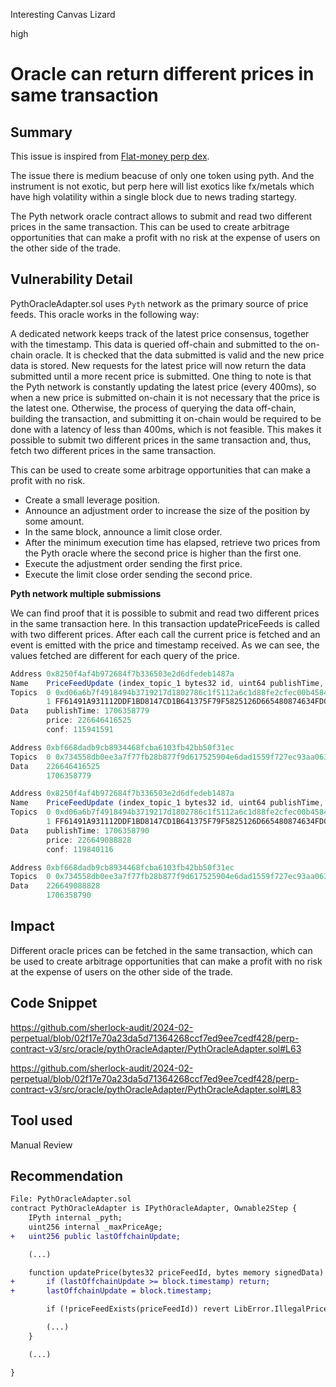 Interesting Canvas Lizard

high

# Oracle can return different prices in same transaction


## Summary
This issue is inspired from [Flat-money perp dex](https://github.com/sherlock-audit/2023-12-flatmoney-judging/issues/216).

The issue there is medium beacuse of only one token using pyth. And the instrument is not exotic, but perp here will list exotics like fx/metals which have high volatility within a single block due to news trading startegy.

The Pyth network oracle contract allows to submit and read two different prices in the same transaction. This can be used to create arbitrage opportunities that can make a profit with no risk at the expense of users on the other side of the trade.

## Vulnerability Detail

PythOracleAdapter.sol uses `Pyth` network as the primary source of price feeds. This oracle works in the following way:

A dedicated network keeps track of the latest price consensus, together with the timestamp.
This data is queried off-chain and submitted to the on-chain oracle.
It is checked that the data submitted is valid and the new price data is stored.
New requests for the latest price will now return the data submitted until a more recent price is submitted.
One thing to note is that the Pyth network is constantly updating the latest price (every 400ms), so when a new price is submitted on-chain it is not necessary that the price is the latest one. Otherwise, the process of querying the data off-chain, building the transaction, and submitting it on-chain would be required to be done with a latency of less than 400ms, which is not feasible. This makes it possible to submit two different prices in the same transaction and, thus, fetch two different prices in the same transaction.

This can be used to create some arbitrage opportunities that can make a profit with no risk.

- Create a small leverage position.
- Announce an adjustment order to increase the size of the position by some amount.
- In the same block, announce a limit close order.
- After the minimum execution time has elapsed, retrieve two prices from the Pyth oracle where the second price is higher than the first one.
- Execute the adjustment order sending the first price.
- Execute the limit close order sending the second price.



**Pyth network multiple submissions**

We can find proof that it is possible to submit and read two different prices in the same transaction here. In this transaction updatePriceFeeds is called with two different prices. After each call the current price is fetched and an event is emitted with the price and timestamp received. As we can see, the values fetched are different for each query of the price.

```js
Address 0x8250f4af4b972684f7b336503e2d6dfedeb1487a
Name    PriceFeedUpdate (index_topic_1 bytes32 id, uint64 publishTime, int64 price, uint64 conf)
Topics  0 0xd06a6b7f4918494b3719217d1802786c1f5112a6c1d88fe2cfec00b4584f6aec
        1 FF61491A931112DDF1BD8147CD1B641375F79F5825126D665480874634FD0ACE
Data    publishTime: 1706358779
        price: 226646416525
        conf: 115941591

Address 0xbf668dadb9cb8934468fcba6103fb42bb50f31ec
Topics  0 0x734558db0ee3a7f77fb28b877f9d617525904e6dad1559f727ec93aa06370866
Data    226646416525
        1706358779

Address 0x8250f4af4b972684f7b336503e2d6dfedeb1487a
Name    PriceFeedUpdate (index_topic_1 bytes32 id, uint64 publishTime, int64 price, uint64 conf)View Source
Topics  0 0xd06a6b7f4918494b3719217d1802786c1f5112a6c1d88fe2cfec00b4584f6aec
        1 FF61491A931112DDF1BD8147CD1B641375F79F5825126D665480874634FD0ACE
Data    publishTime: 1706358790
        price: 226649088828
        conf: 119840116

Address 0xbf668dadb9cb8934468fcba6103fb42bb50f31ec
Topics  0 0x734558db0ee3a7f77fb28b877f9d617525904e6dad1559f727ec93aa06370866
Data    226649088828
        1706358790
```


## Impact

Different oracle prices can be fetched in the same transaction, which can be used to create arbitrage opportunities that can make a profit with no risk at the expense of users on the other side of the trade.

## Code Snippet

https://github.com/sherlock-audit/2024-02-perpetual/blob/02f17e70a23da5d71364268ccf7ed9ee7cedf428/perp-contract-v3/src/oracle/pythOracleAdapter/PythOracleAdapter.sol#L63

https://github.com/sherlock-audit/2024-02-perpetual/blob/02f17e70a23da5d71364268ccf7ed9ee7cedf428/perp-contract-v3/src/oracle/pythOracleAdapter/PythOracleAdapter.sol#L83

## Tool used

Manual Review

## Recommendation


```diff
File: PythOracleAdapter.sol
contract PythOracleAdapter is IPythOracleAdapter, Ownable2Step {
    IPyth internal _pyth;
    uint256 internal _maxPriceAge;
+   uint256 public lastOffchainUpdate;

    (...)

    function updatePrice(bytes32 priceFeedId, bytes memory signedData) external { 
+       if (lastOffchainUpdate >= block.timestamp) return;
+       lastOffchainUpdate = block.timestamp;

        if (!priceFeedExists(priceFeedId)) revert LibError.IllegalPriceFeed(priceFeedId);

        (...)
    }

    (...)

}

```